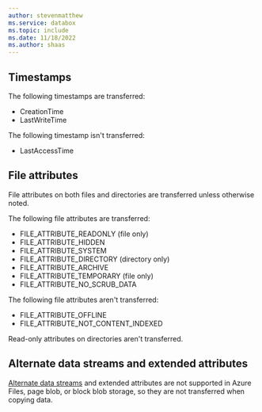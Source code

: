 ```yaml
---
author: stevenmatthew
ms.service: databox  
ms.topic: include
ms.date: 11/18/2022
ms.author: shaas
---
```


## Timestamps

The following timestamps are transferred:
- CreationTime
- LastWriteTime

The following timestamp isn't transferred:
- LastAccessTime

## File attributes

File attributes on both files and directories are transferred unless otherwise noted.

The following file attributes are transferred:
- FILE_ATTRIBUTE_READONLY (file only)
- FILE_ATTRIBUTE_HIDDEN
- FILE_ATTRIBUTE_SYSTEM
- FILE_ATTRIBUTE_DIRECTORY (directory only)
- FILE_ATTRIBUTE_ARCHIVE
- FILE_ATTRIBUTE_TEMPORARY (file only)
- FILE_ATTRIBUTE_NO_SCRUB_DATA

The following file attributes aren't transferred:
- FILE_ATTRIBUTE_OFFLINE
- FILE_ATTRIBUTE_NOT_CONTENT_INDEXED
  
Read-only attributes on directories aren't transferred.

## Alternate data streams and extended attributes

[Alternate data streams](/openspecs/windows_protocols/ms-fscc/e2b19412-a925-4360-b009-86e3b8a020c8) and extended attributes are not supported in Azure Files, page blob, or block blob storage, so they are not transferred when copying data. 
